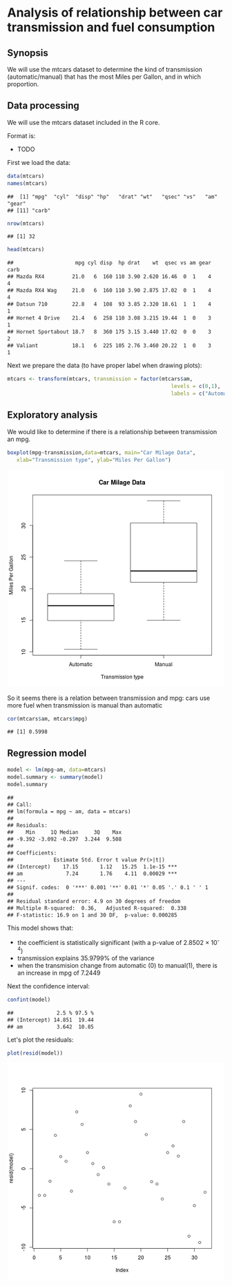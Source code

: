 # Analysis of relationship between car transmission and fuel consumption

## Synopsis

We will use the mtcars dataset to determine the kind of transmission (automatic/manual)
that has the most Miles per Gallon, and in which proportion.

## Data processing

We will use the mtcars dataset included in the R core.

Format is: 
    
* TODO

First we load the data:


```r
data(mtcars)
names(mtcars)
```

```
##  [1] "mpg"  "cyl"  "disp" "hp"   "drat" "wt"   "qsec" "vs"   "am"   "gear"
## [11] "carb"
```

```r
nrow(mtcars)
```

```
## [1] 32
```

```r
head(mtcars)
```

```
##                    mpg cyl disp  hp drat    wt  qsec vs am gear carb
## Mazda RX4         21.0   6  160 110 3.90 2.620 16.46  0  1    4    4
## Mazda RX4 Wag     21.0   6  160 110 3.90 2.875 17.02  0  1    4    4
## Datsun 710        22.8   4  108  93 3.85 2.320 18.61  1  1    4    1
## Hornet 4 Drive    21.4   6  258 110 3.08 3.215 19.44  1  0    3    1
## Hornet Sportabout 18.7   8  360 175 3.15 3.440 17.02  0  0    3    2
## Valiant           18.1   6  225 105 2.76 3.460 20.22  1  0    3    1
```

Next we prepare the data (to have proper label when drawing plots):

```r
mtcars <- transform(mtcars, transmission = factor(mtcars$am,
                                                     levels = c(0,1),
                                                     labels = c("Automatic", "Manual")))
```

## Exploratory analysis

We would like to determine if there is a relationship between transmission an mpg.


```r
boxplot(mpg~transmission,data=mtcars, main="Car Milage Data",
   xlab="Transmission type", ylab="Miles Per Gallon") 
```

![plot of chunk unnamed-chunk-3](figure/unnamed-chunk-3.png) 

So it seems there is a relation between transmission and mpg: cars use more fuel when
transmission is manual than automatic


```r
cor(mtcars$am, mtcars$mpg)
```

```
## [1] 0.5998
```

## Regression model


```r
model <- lm(mpg~am, data=mtcars)
model.summary <- summary(model)
model.summary
```

```
## 
## Call:
## lm(formula = mpg ~ am, data = mtcars)
## 
## Residuals:
##    Min     1Q Median     3Q    Max 
## -9.392 -3.092 -0.297  3.244  9.508 
## 
## Coefficients:
##             Estimate Std. Error t value Pr(>|t|)    
## (Intercept)    17.15       1.12   15.25  1.1e-15 ***
## am              7.24       1.76    4.11  0.00029 ***
## ---
## Signif. codes:  0 '***' 0.001 '**' 0.01 '*' 0.05 '.' 0.1 ' ' 1
## 
## Residual standard error: 4.9 on 30 degrees of freedom
## Multiple R-squared:  0.36,	Adjusted R-squared:  0.338 
## F-statistic: 16.9 on 1 and 30 DF,  p-value: 0.000285
```

This model shows that:

* the coefficient is statistically significant (with a p-value of 2.8502 &times; 10<sup>-4</sup>)
* transmission explains 35.9799% of the variance
* when the transmision change from automatic (0) to manual(1), there is an increase in mpg of
7.2449

Next the confidence interval:


```r
confint(model)
```

```
##              2.5 % 97.5 %
## (Intercept) 14.851  19.44
## am           3.642  10.85
```

Let's plot the residuals:


```r
plot(resid(model))
```

![plot of chunk unnamed-chunk-7](figure/unnamed-chunk-7.png) 
